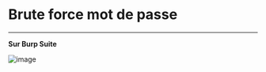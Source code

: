 # Brute force mot de passe   

___

**Sur Burp Suite**     

![image](https://github.com/techerbeatrice/brute_force_mot_de_passe/assets/138071140/0260abb4-2120-490a-9654-4bc5d7ccfd71)



